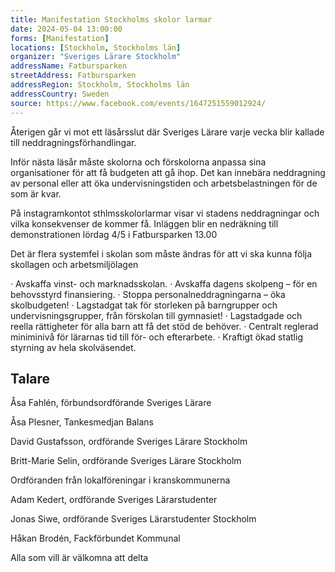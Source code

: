 ```yaml
---
title: Manifestation Stockholms skolor larmar
date: 2024-05-04 13:00:00
forms: [Manifestation]
locations: [Stockholm, Stockholms län]
organizer: "Sveriges Lärare Stockholm"
addressName: Fatbursparken
streetAddress: Fatbursparken
addressRegion: Stockholm, Stockholms län
addressCountry: Sweden
source: https://www.facebook.com/events/1647251559012924/
---
```

Återigen går vi mot ett läsårsslut där Sveriges Lärare varje vecka blir kallade till neddragningsförhandlingar.

Inför nästa läsår måste skolorna och förskolorna anpassa sina organisationer för att få budgeten att gå ihop. Det kan innebära neddragning av personal eller att öka undervisningstiden och arbetsbelastningen för de som är kvar. 

På instagramkontot sthlmsskolorlarmar visar vi stadens neddragningar och vilka konsekvenser de kommer få. Inläggen blir en nedräkning till demonstrationen lördag 4/5 i Fatbursparken 13.00

Det är flera systemfel i skolan som måste ändras för att vi ska kunna följa skollagen och arbetsmiljölagen

· Avskaffa vinst- och marknadsskolan.
· Avskaffa dagens skolpeng – för en behovsstyrd finansiering.
· Stoppa personalneddragningarna – öka skolbudgeten!
· Lagstadgat tak för storleken på barngrupper och undervisningsgrupper, från förskolan till gymnasiet!
· Lagstadgade och reella rättigheter för alla barn att få det stöd de behöver.
· Centralt reglerad miniminivå för lärarnas tid till för- och efterarbete.
· Kraftigt ökad statlig styrning av hela skolväsendet.

## Talare

Åsa Fahlén, förbundsordförande Sveriges Lärare

Åsa Plesner, Tankesmedjan Balans

David Gustafsson, ordförande Sveriges Lärare Stockholm

Britt-Marie Selin, ordförande Sveriges Lärare Stockholm

Ordföranden från lokalföreningar i kranskommunerna

Adam Kedert, ordförande Sveriges Lärarstudenter

Jonas Siwe, ordförande Sveriges Lärarstudenter Stockholm

Håkan Brodén, Fackförbundet Kommunal

Alla som vill är välkomna att delta
